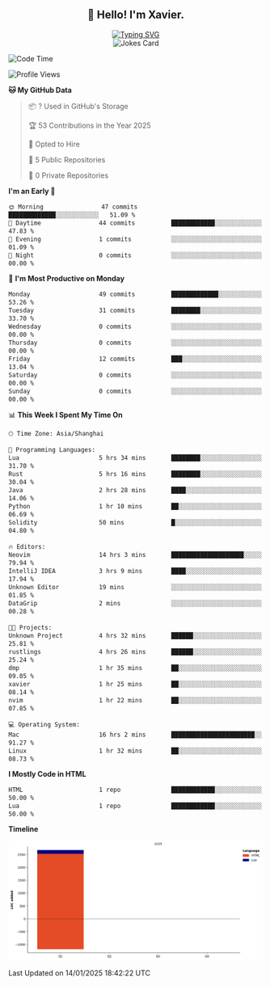 <h2 align="center">👋 Hello! I'm Xavier.</h2>

<!-- typing svg starts -->
<div align="center">
 <a href="https://git.io/typing-svg"><img src="https://readme-typing-svg.demolab.com?font=Fira+Code&size=16&pause=1000&color=FFFFFFF0&width=435&lines=Fear+is+temporary.+Regret+is+forever." alt="Typing SVG" /></a>
</div>
<!-- typing svg ends -->

<!-- jokes card -->
<div align="center">
 <img src="https://readme-jokes.vercel.app/api?hideBorder" alt="Jokes Card" />
</div>

<!--START_SECTION:waka-->
![Code Time](http://img.shields.io/badge/Code%20Time-185%20hrs%2045%20mins-blue)

![Profile Views](http://img.shields.io/badge/Profile%20Views-113-blue)

**🐱 My GitHub Data** 

> 📦 ? Used in GitHub's Storage 
 > 
> 🏆 53 Contributions in the Year 2025
 > 
> 💼 Opted to Hire
 > 
> 📜 5 Public Repositories 
 > 
> 🔑 0 Private Repositories 
 > 
**I'm an Early 🐤** 

```text
🌞 Morning                47 commits          █████████████░░░░░░░░░░░░   51.09 % 
🌆 Daytime                44 commits          ████████████░░░░░░░░░░░░░   47.83 % 
🌃 Evening                1 commits           ░░░░░░░░░░░░░░░░░░░░░░░░░   01.09 % 
🌙 Night                  0 commits           ░░░░░░░░░░░░░░░░░░░░░░░░░   00.00 % 
```
📅 **I'm Most Productive on Monday** 

```text
Monday                   49 commits          █████████████░░░░░░░░░░░░   53.26 % 
Tuesday                  31 commits          ████████░░░░░░░░░░░░░░░░░   33.70 % 
Wednesday                0 commits           ░░░░░░░░░░░░░░░░░░░░░░░░░   00.00 % 
Thursday                 0 commits           ░░░░░░░░░░░░░░░░░░░░░░░░░   00.00 % 
Friday                   12 commits          ███░░░░░░░░░░░░░░░░░░░░░░   13.04 % 
Saturday                 0 commits           ░░░░░░░░░░░░░░░░░░░░░░░░░   00.00 % 
Sunday                   0 commits           ░░░░░░░░░░░░░░░░░░░░░░░░░   00.00 % 
```


📊 **This Week I Spent My Time On** 

```text
🕑︎ Time Zone: Asia/Shanghai

💬 Programming Languages: 
Lua                      5 hrs 34 mins       ████████░░░░░░░░░░░░░░░░░   31.70 % 
Rust                     5 hrs 16 mins       ████████░░░░░░░░░░░░░░░░░   30.04 % 
Java                     2 hrs 28 mins       ████░░░░░░░░░░░░░░░░░░░░░   14.06 % 
Python                   1 hr 10 mins        ██░░░░░░░░░░░░░░░░░░░░░░░   06.69 % 
Solidity                 50 mins             █░░░░░░░░░░░░░░░░░░░░░░░░   04.80 % 

🔥 Editors: 
Neovim                   14 hrs 3 mins       ████████████████████░░░░░   79.94 % 
IntelliJ IDEA            3 hrs 9 mins        ████░░░░░░░░░░░░░░░░░░░░░   17.94 % 
Unknown Editor           19 mins             ░░░░░░░░░░░░░░░░░░░░░░░░░   01.85 % 
DataGrip                 2 mins              ░░░░░░░░░░░░░░░░░░░░░░░░░   00.28 % 

🐱‍💻 Projects: 
Unknown Project          4 hrs 32 mins       ██████░░░░░░░░░░░░░░░░░░░   25.81 % 
rustlings                4 hrs 26 mins       ██████░░░░░░░░░░░░░░░░░░░   25.24 % 
dmp                      1 hr 35 mins        ██░░░░░░░░░░░░░░░░░░░░░░░   09.05 % 
xavier                   1 hr 25 mins        ██░░░░░░░░░░░░░░░░░░░░░░░   08.14 % 
nvim                     1 hr 22 mins        ██░░░░░░░░░░░░░░░░░░░░░░░   07.85 % 

💻 Operating System: 
Mac                      16 hrs 2 mins       ███████████████████████░░   91.27 % 
Linux                    1 hr 32 mins        ██░░░░░░░░░░░░░░░░░░░░░░░   08.73 % 
```

**I Mostly Code in HTML** 

```text
HTML                     1 repo              ████████████░░░░░░░░░░░░░   50.00 % 
Lua                      1 repo              ████████████░░░░░░░░░░░░░   50.00 % 
```



**Timeline**

![Lines of Code chart](https://raw.githubusercontent.com/xavier2code/xavier2code/main/assets/bar_graph.png)


 Last Updated on 14/01/2025 18:42:22 UTC
<!--END_SECTION:waka-->
